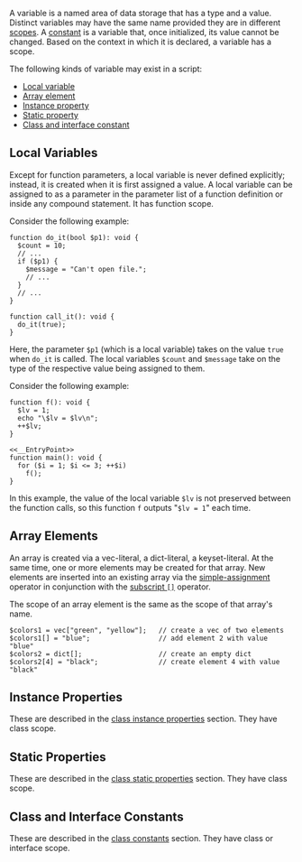A variable is a named area of data storage that has a type and a value.  Distinct variables may have the same name provided
they are in different [scopes](scope.md).  A [constant](constants.md) is a variable that, once initialized, its value cannot
be changed.   Based on the context in which it is declared, a variable has a scope.

The following kinds of variable may exist in a script:
-   [Local variable](#local-variables)
-   [Array element](#array-elements)
-   [Instance property](#instance-properties)
-   [Static property](#static-properties)
-   [Class and interface constant](#class-and-interface-constants)

## Local Variables

Except for function parameters, a local variable is never defined explicitly; instead, it is created when it is first
assigned a value. A local variable can be assigned to as a parameter in the parameter list of a function definition or
inside any compound statement. It has function scope.

Consider the following example:

```Hack
function do_it(bool $p1): void {
  $count = 10;
  // ...
  if ($p1) {
    $message = "Can't open file.";
    // ...
  }
  // ...
}

function call_it(): void {
  do_it(true);
}
```

Here, the parameter `$p1` (which is a local variable) takes on the value `true` when `do_it` is called. The local
variables `$count` and `$message` take on the type of the respective value being assigned to them.

Consider the following example:

```hack
function f(): void {
  $lv = 1;
  echo "\$lv = $lv\n";
  ++$lv;
}

<<__EntryPoint>>
function main(): void {
  for ($i = 1; $i <= 3; ++$i)
    f();
}
```

In this example, the value of the local variable `$lv` is not preserved between
the function calls, so this function `f` outputs "`$lv = 1`" each time.

## Array Elements

An array is created via a vec-literal, a dict-literal, a
keyset-literal. At the same time, one or more elements may be created
for that array. New elements are inserted into an existing array via
the [simple-assignment](../expressions-and-operators/assignment.md)
operator in conjunction with the [subscript
`[]`](../expressions-and-operators/subscript.md) operator.

The scope of an array element is the same as the scope of that array's name.

```Hack
$colors1 = vec["green", "yellow"];   // create a vec of two elements
$colors1[] = "blue";                 // add element 2 with value "blue"
$colors2 = dict[];                   // create an empty dict
$colors2[4] = "black";               // create element 4 with value "black"
```

## Instance Properties

These are described in the [class instance properties](../classes/properties.md) section. They have class scope.

## Static Properties

These are described in the [class static properties](../classes/properties.md) section. They have class scope.

## Class and Interface Constants

These are described in the [class constants](../classes/constants.md) section. They have class or interface scope.

